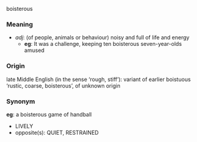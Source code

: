 boisterous
### Meaning
+ _adj_: (of people, animals or behaviour) noisy and full of life and energy
	+ __eg__:  It was a challenge, keeping ten boisterous seven-year-olds amused

### Origin

late Middle English (in the sense ‘rough, stiff’): variant of earlier boistuous ‘rustic, coarse, boisterous’, of unknown origin

### Synonym

__eg__: a boisterous game of handball

+ LIVELY
+ opposite(s): QUIET, RESTRAINED

